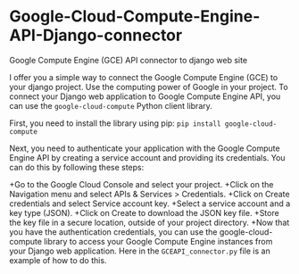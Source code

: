 # Google-Cloud-Compute-Engine-API-Django-connector
Google Compute Engine (GCE) API connector to django web site

I offer you a simple way to connect the Google Compute Engine (GCE) to your django project. Use the computing power of Google in your project. To connect your Django web application to Google Compute Engine API, you can use the `google-cloud-compute` Python client library.

First, you need to install the library using pip:
`pip install google-cloud-compute`

Next, you need to authenticate your application with the Google Compute Engine API by creating a service account and providing its credentials. You can do this by following these steps:

+Go to the Google Cloud Console and select your project.
+Click on the Navigation menu and select APIs & Services > Credentials.
+Click on Create credentials and select Service account key.
+Select a service account and a key type (JSON).
+Click on Create to download the JSON key file.
+Store the key file in a secure location, outside of your project directory.
+Now that you have the authentication credentials, you can use the google-cloud-compute library to access your Google Compute Engine instances from your Django web application. Here in the `GCEAPI_connector.py` file is an example of how to do this.
